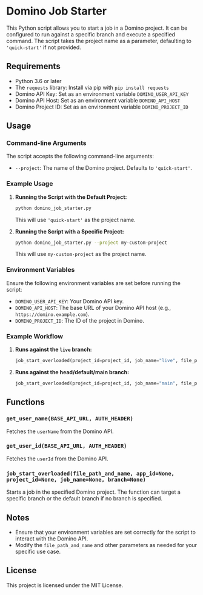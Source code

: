 # Domino Job Starter

This Python script allows you to start a job in a Domino project. It can be configured to run against a specific branch and execute a specified command. The script takes the project name as a parameter, defaulting to `'quick-start'` if not provided.

## Requirements

- Python 3.6 or later
- The `requests` library: Install via pip with `pip install requests`
- Domino API Key: Set as an environment variable `DOMINO_USER_API_KEY`
- Domino API Host: Set as an environment variable `DOMINO_API_HOST`
- Domino Project ID: Set as an environment variable `DOMINO_PROJECT_ID`

## Usage

### Command-line Arguments

The script accepts the following command-line arguments:

- `--project`: The name of the Domino project. Defaults to `'quick-start'`.

### Example Usage

1. **Running the Script with the Default Project:**

    ```bash
    python domino_job_starter.py
    ```

    This will use `'quick-start'` as the project name.

2. **Running the Script with a Specific Project:**

    ```bash
    python domino_job_starter.py --project my-custom-project
    ```

    This will use `my-custom-project` as the project name.

### Environment Variables

Ensure the following environment variables are set before running the script:

- `DOMINO_USER_API_KEY`: Your Domino API key.
- `DOMINO_API_HOST`: The base URL of your Domino API host (e.g., `https://domino.example.com`).
- `DOMINO_PROJECT_ID`: The ID of the project in Domino.

### Example Workflow

1. **Runs against the `live` branch:**

    ```python
    job_start_overloaded(project_id=project_id, job_name="live", file_path_and_name="/mnt/code/job.sh", branch="live")
    ```

2. **Runs against the head/default/main branch:**

    ```python
    job_start_overloaded(project_id=project_id, job_name="main", file_path_and_name="/mnt/code/job.sh")
    ```

## Functions

### `get_user_name(BASE_API_URL, AUTH_HEADER)`

Fetches the `userName` from the Domino API.

### `get_user_id(BASE_API_URL, AUTH_HEADER)`

Fetches the `userId` from the Domino API.

### `job_start_overloaded(file_path_and_name, app_id=None, project_id=None, job_name=None, branch=None)`

Starts a job in the specified Domino project. The function can target a specific branch or the default branch if no branch is specified.

## Notes

- Ensure that your environment variables are set correctly for the script to interact with the Domino API.
- Modify the `file_path_and_name` and other parameters as needed for your specific use case.

## License

This project is licensed under the MIT License.

